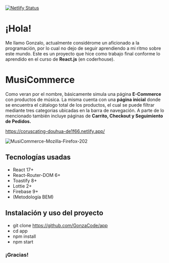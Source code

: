 [![Netlify Status](https://api.netlify.com/api/v1/badges/e66385f8-7903-4bb6-8368-b9ef74c04f88/deploy-status)](https://app.netlify.com/sites/coruscating-douhua-de1f66/deploys)

# ¡Hola!

Me llamo Gonzalo, actualmente considérome un aficionado a la programación, por lo cual no dejo de seguir aprendiendo a mi ritmo sobre este mundo. Este es un proyecto que hice como trabajo final conforme lo aprendido en el curso de **React.js** (en coderhouse). 


# MusiCommerce

Como veran por el nombre, básicamente simula una página **E-Commerce** con productos de música. La misma cuenta con una **página inicial** donde se encuentra el cátalogo total de los productos, el cual se puede filtrar mediante tres categorias ubicadas en la barra de navegación. A parte de lo mencionado también incluye páginas de **Carrito, Checkout y Seguimiento de Pedidos.**

https://coruscating-douhua-de1f66.netlify.app/

![MusiCommerce-Mozilla-Firefox-202](https://user-images.githubusercontent.com/99487606/164289696-9f2e277a-02bf-4c6a-a13b-99ed35e349d8.gif)


## Tecnologías usadas

- React 17+
- React-Router-DOM 6+
- Toastify 8+
- Lottie 2+
- Firebase 9+
- (Metodología BEM)


## Instalación y uso del proyecto

- git clone https://github.com/GonzaCode/app
- cd app
- npm install
- npm start


### ¡Gracias!
